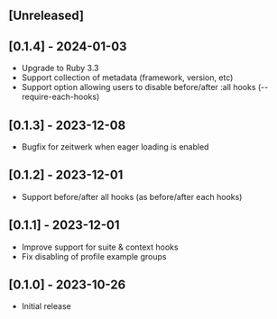 ## [Unreleased]

## [0.1.4] - 2024-01-03

- Upgrade to Ruby 3.3
- Support collection of metadata (framework, version, etc)
- Support option allowing users to disable before/after :all hooks (--require-each-hooks)

## [0.1.3] - 2023-12-08

- Bugfix for zeitwerk when eager loading is enabled

## [0.1.2] - 2023-12-01

- Support before/after all hooks (as before/after each hooks)

## [0.1.1] - 2023-12-01

- Improve support for suite & context hooks
- Fix disabling of profile example groups

## [0.1.0] - 2023-10-26

- Initial release
